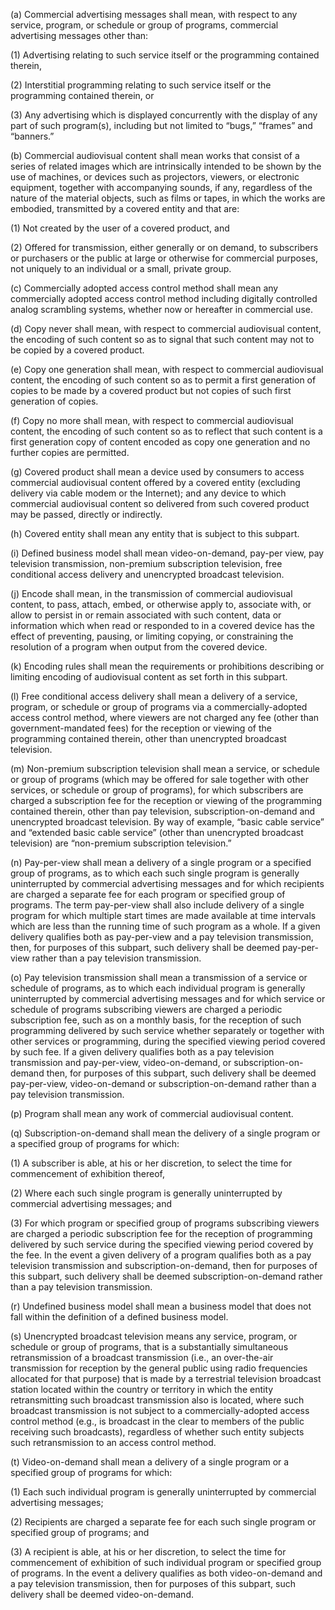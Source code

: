 (a) Commercial advertising messages shall mean, with respect to any service, program, or schedule or group of programs, commercial advertising messages other than:

(1) Advertising relating to such service itself or the programming contained therein,

(2) Interstitial programming relating to such service itself or the programming contained therein, or

(3) Any advertising which is displayed concurrently with the display of any part of such program(s), including but not limited to “bugs,” “frames” and “banners.”

(b) Commercial audiovisual content shall mean works that consist of a series of related images which are intrinsically intended to be shown by the use of machines, or devices such as projectors, viewers, or electronic equipment, together with accompanying sounds, if any, regardless of the nature of the material objects, such as films or tapes, in which the works are embodied, transmitted by a covered entity and that are:

(1) Not created by the user of a covered product, and

(2) Offered for transmission, either generally or on demand, to subscribers or purchasers or the public at large or otherwise for commercial purposes, not uniquely to an individual or a small, private group.

(c) Commercially adopted access control method shall mean any commercially adopted access control method including digitally controlled analog scrambling systems, whether now or hereafter in commercial use.

(d) Copy never shall mean, with respect to commercial audiovisual content, the encoding of such content so as to signal that such content may not to be copied by a covered product.

(e) Copy one generation shall mean, with respect to commercial audiovisual content, the encoding of such content so as to permit a first generation of copies to be made by a covered product but not copies of such first generation of copies.

(f) Copy no more shall mean, with respect to commercial audiovisual content, the encoding of such content so as to reflect that such content is a first generation copy of content encoded as copy one generation and no further copies are permitted.
                                    

(g) Covered product shall mean a device used by consumers to access commercial audiovisual content offered by a covered entity (excluding delivery via cable modem or the Internet); and any device to which commercial audiovisual content so delivered from such covered product may be passed, directly or indirectly.

(h) Covered entity shall mean any entity that is subject to this subpart.

(i) Defined business model shall mean video-on-demand, pay-per view, pay television transmission, non-premium subscription television, free conditional access delivery and unencrypted broadcast television.

(j) Encode shall mean, in the transmission of commercial audiovisual content, to pass, attach, embed, or otherwise apply to, associate with, or allow to persist in or remain associated with such content, data or information which when read or responded to in a covered device has the effect of preventing, pausing, or limiting copying, or constraining the resolution of a program when output from the covered device.

(k) Encoding rules shall mean the requirements or prohibitions describing or limiting encoding of audiovisual content as set forth in this subpart.

(l) Free conditional access delivery shall mean a delivery of a service, program, or schedule or group of programs via a commercially-adopted access control method, where viewers are not charged any fee (other than government-mandated fees) for the reception or viewing of the programming contained therein, other than unencrypted broadcast television.

(m) Non-premium subscription television shall mean a service, or schedule or group of programs (which may be offered for sale together with other services, or schedule or group of programs), for which subscribers are charged a subscription fee for the reception or viewing of the programming contained therein, other than pay television, subscription-on-demand and unencrypted broadcast television. By way of example, “basic cable service” and “extended basic cable service” (other than unencrypted broadcast television) are “non-premium subscription television.”

(n) Pay-per-view shall mean a delivery of a single program or a specified group of programs, as to which each such single program is generally uninterrupted by commercial advertising messages and for which recipients are charged a separate fee for each program or specified group of programs. The term pay-per-view shall also include delivery of a single program for which multiple start times are made available at time intervals which are less than the running time of such program as a whole. If a given delivery qualifies both as pay-per-view and a pay television transmission, then, for purposes of this subpart, such delivery shall be deemed pay-per-view rather than a pay television transmission.

(o) Pay television transmission shall mean a transmission of a service or schedule of programs, as to which each individual program is generally uninterrupted by commercial advertising messages and for which service or schedule of programs subscribing viewers are charged a periodic subscription fee, such as on a monthly basis, for the reception of such programming delivered by such service whether separately or together with other services or programming, during the specified viewing period covered by such fee. If a given delivery qualifies both as a pay television transmission and pay-per-view, video-on-demand, or subscription-on-demand then, for purposes of this subpart, such delivery shall be deemed pay-per-view, video-on-demand or subscription-on-demand rather than a pay television transmission.

(p) Program shall mean any work of commercial audiovisual content.

(q) Subscription-on-demand shall mean the delivery of a single program or a specified group of programs for which:

(1) A subscriber is able, at his or her discretion, to select the time for commencement of exhibition thereof,

(2) Where each such single program is generally uninterrupted by commercial advertising messages; and

(3) For which program or specified group of programs subscribing viewers are charged a periodic subscription fee for the reception of programming delivered by such service during the specified viewing period covered by the fee. In the event a given delivery of a program qualifies both as a pay television transmission and subscription-on-demand, then for purposes of this subpart, such delivery shall be deemed subscription-on-demand rather than a pay television transmission.

(r) Undefined business model shall mean a business model that does not fall within the definition of a defined business model.

(s) Unencrypted broadcast television means any service, program, or schedule or group of programs, that is a substantially simultaneous retransmission of a broadcast transmission (i.e., an over-the-air transmission for reception by the general public using radio frequencies allocated for that purpose) that is made by a terrestrial television broadcast station located within the country or territory in which the entity retransmitting such broadcast transmission also is located, where such broadcast transmission is not subject to a commercially-adopted access control method (e.g., is broadcast in the clear to members of the public receiving such broadcasts), regardless of whether such entity subjects such retransmission to an access control method.

(t) Video-on-demand shall mean a delivery of a single program or a specified group of programs for which:

(1) Each such individual program is generally uninterrupted by commercial advertising messages;

(2) Recipients are charged a separate fee for each such single program or specified group of programs; and

(3) A recipient is able, at his or her discretion, to select the time for commencement of exhibition of such individual program or specified group of programs. In the event a delivery qualifies as both video-on-demand and a pay television transmission, then for purposes of this subpart, such delivery shall be deemed video-on-demand.

